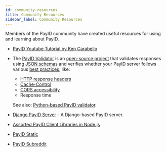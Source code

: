 ```yaml
---
id: community-resources
title: Community Resources
sidebar_label: Community Resources
---
```


Members of the PayID community have created useful resources for using and learning about PayID.

- [PayID Youtube Tutorial by Ken Carabello](https://www.youtube.com/watch?v=gpLJp1lylns)

- The [PayID Validator](https://payidvalidator.com/) is an [open-source project](https://github.com/rswarthout/payid-validator) that validates responses using [JSON schemas](https://docs.payid.org/payid-interfaces) and verifies whether your PayID server follows various [best practices](payid-best-practices), like:

  - [HTTP response headers](payid-headers)
  - [Cache-Control](payid-best-practices#cache-control)
  - [CORS accessibility](payid-best-practices#set-cors-cross-origin-resource-sharing-headers)
  - Response time

  See also: [Python-based PayID validator](https://github.com/RockHoward/python-payid-validator).

- [Django PayID Server](https://github.com/RockHoward/django-payid-server) - A Django-based PayID server.

- [Assorted PayID Client Libraries in Node.js](https://www.npmjs.com/search?q=payid)

- [PayID Static](https://github.com/WietseWind/PayID-Static)

- [PayID Subreddit](https://www.reddit.com/r/PayIdDevs/)
